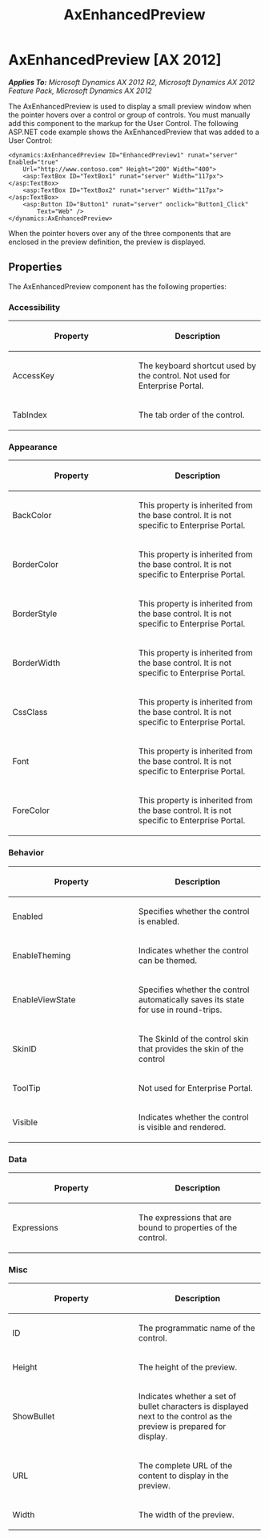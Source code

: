 ﻿---
title: AxEnhancedPreview
TOCTitle: AxEnhancedPreview
ms:assetid: afe2cc05-f13d-45ec-ad34-af351167eb6b
ms:mtpsurl: https://msdn.microsoft.com/en-us/library/Hh812512(v=AX.60)
ms:contentKeyID: 44090298
ms.date: 11/07/2012
mtps_version: v=AX.60
---

# AxEnhancedPreview [AX 2012]


_**Applies To:** Microsoft Dynamics AX 2012 R2, Microsoft Dynamics AX 2012 Feature Pack, Microsoft Dynamics AX 2012_

The AxEnhancedPreview is used to display a small preview window when the pointer hovers over a control or group of controls. You must manually add this component to the markup for the User Control. The following ASP.NET code example shows the AxEnhancedPreview that was added to a User Control:

    <dynamics:AxEnhancedPreview ID="EnhancedPreview1" runat="server" Enabled="true" 
        Url="http://www.contoso.com" Height="200" Width="400">
        <asp:TextBox ID="TextBox1" runat="server" Width="117px"></asp:TextBox>
        <asp:TextBox ID="TextBox2" runat="server" Width="117px"></asp:TextBox>
        <asp:Button ID="Button1" runat="server" onclick="Button1_Click" 
            Text="Web" />
    </dynamics:AxEnhancedPreview>

When the pointer hovers over any of the three components that are enclosed in the preview definition, the preview is displayed.

## Properties

The AxEnhancedPreview component has the following properties:

### Accessibility

<table>
<colgroup>
<col style="width: 50%" />
<col style="width: 50%" />
</colgroup>
<thead>
<tr class="header">
<th><p>Property</p></th>
<th><p>Description</p></th>
</tr>
</thead>
<tbody>
<tr class="odd">
<td><p>AccessKey</p></td>
<td><p>The keyboard shortcut used by the control. Not used for Enterprise Portal.</p></td>
</tr>
<tr class="even">
<td><p>TabIndex</p></td>
<td><p>The tab order of the control.</p></td>
</tr>
</tbody>
</table>


### Appearance

<table>
<colgroup>
<col style="width: 50%" />
<col style="width: 50%" />
</colgroup>
<thead>
<tr class="header">
<th><p>Property</p></th>
<th><p>Description</p></th>
</tr>
</thead>
<tbody>
<tr class="odd">
<td><p>BackColor</p></td>
<td><p>This property is inherited from the base control. It is not specific to Enterprise Portal.</p></td>
</tr>
<tr class="even">
<td><p>BorderColor</p></td>
<td><p>This property is inherited from the base control. It is not specific to Enterprise Portal.</p></td>
</tr>
<tr class="odd">
<td><p>BorderStyle</p></td>
<td><p>This property is inherited from the base control. It is not specific to Enterprise Portal.</p></td>
</tr>
<tr class="even">
<td><p>BorderWidth</p></td>
<td><p>This property is inherited from the base control. It is not specific to Enterprise Portal.</p></td>
</tr>
<tr class="odd">
<td><p>CssClass</p></td>
<td><p>This property is inherited from the base control. It is not specific to Enterprise Portal.</p></td>
</tr>
<tr class="even">
<td><p>Font</p></td>
<td><p>This property is inherited from the base control. It is not specific to Enterprise Portal.</p></td>
</tr>
<tr class="odd">
<td><p>ForeColor</p></td>
<td><p>This property is inherited from the base control. It is not specific to Enterprise Portal.</p></td>
</tr>
</tbody>
</table>


### Behavior

<table>
<colgroup>
<col style="width: 50%" />
<col style="width: 50%" />
</colgroup>
<thead>
<tr class="header">
<th><p>Property</p></th>
<th><p>Description</p></th>
</tr>
</thead>
<tbody>
<tr class="odd">
<td><p>Enabled</p></td>
<td><p>Specifies whether the control is enabled.</p></td>
</tr>
<tr class="even">
<td><p>EnableTheming</p></td>
<td><p>Indicates whether the control can be themed.</p></td>
</tr>
<tr class="odd">
<td><p>EnableViewState</p></td>
<td><p>Specifies whether the control automatically saves its state for use in round-trips.</p></td>
</tr>
<tr class="even">
<td><p>SkinID</p></td>
<td><p>The SkinId of the control skin that provides the skin of the control</p></td>
</tr>
<tr class="odd">
<td><p>ToolTip</p></td>
<td><p>Not used for Enterprise Portal.</p></td>
</tr>
<tr class="even">
<td><p>Visible</p></td>
<td><p>Indicates whether the control is visible and rendered.</p></td>
</tr>
</tbody>
</table>


### Data

<table>
<colgroup>
<col style="width: 50%" />
<col style="width: 50%" />
</colgroup>
<thead>
<tr class="header">
<th><p>Property</p></th>
<th><p>Description</p></th>
</tr>
</thead>
<tbody>
<tr class="odd">
<td><p>Expressions</p></td>
<td><p>The expressions that are bound to properties of the control.</p></td>
</tr>
</tbody>
</table>


### Misc

<table>
<colgroup>
<col style="width: 50%" />
<col style="width: 50%" />
</colgroup>
<thead>
<tr class="header">
<th><p>Property</p></th>
<th><p>Description</p></th>
</tr>
</thead>
<tbody>
<tr class="odd">
<td><p>ID</p></td>
<td><p>The programmatic name of the control.</p></td>
</tr>
<tr class="even">
<td><p>Height</p></td>
<td><p>The height of the preview.</p></td>
</tr>
<tr class="odd">
<td><p>ShowBullet</p></td>
<td><p>Indicates whether a set of bullet characters is displayed next to the control as the preview is prepared for display.</p></td>
</tr>
<tr class="even">
<td><p>URL</p></td>
<td><p>The complete URL of the content to display in the preview.</p></td>
</tr>
<tr class="odd">
<td><p>Width</p></td>
<td><p>The width of the preview.</p></td>
</tr>
</tbody>
</table>

